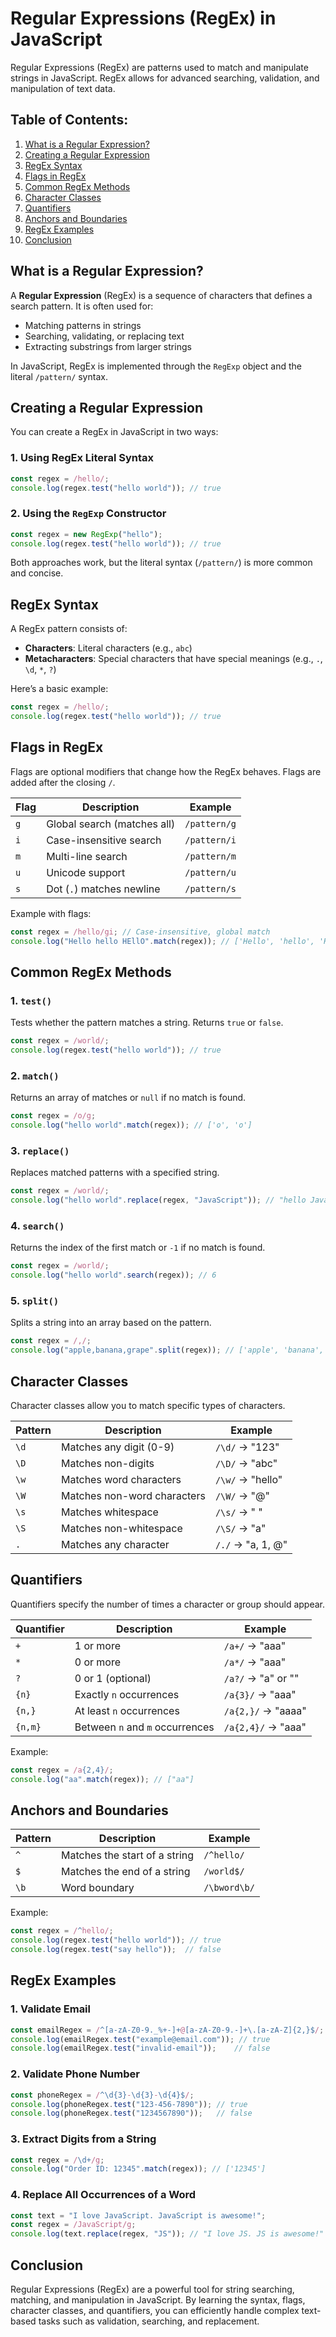 # Regular Expressions (RegEx) in JavaScript

Regular Expressions (RegEx) are patterns used to match and manipulate strings in JavaScript. RegEx allows for advanced searching, validation, and manipulation of text data.

## Table of Contents:
1. [What is a Regular Expression?](#what-is-a-regular-expression)
2. [Creating a Regular Expression](#creating-a-regular-expression)
3. [RegEx Syntax](#regex-syntax)
4. [Flags in RegEx](#flags-in-regex)
5. [Common RegEx Methods](#common-regex-methods)
6. [Character Classes](#character-classes)
7. [Quantifiers](#quantifiers)
8. [Anchors and Boundaries](#anchors-and-boundaries)
9. [RegEx Examples](#regex-examples)
10. [Conclusion](#conclusion)


## What is a Regular Expression?

A **Regular Expression** (RegEx) is a sequence of characters that defines a search pattern. It is often used for:
- Matching patterns in strings
- Searching, validating, or replacing text
- Extracting substrings from larger strings

In JavaScript, RegEx is implemented through the `RegExp` object and the literal `/pattern/` syntax.


## Creating a Regular Expression

You can create a RegEx in JavaScript in two ways:

### 1. **Using RegEx Literal Syntax**
```javascript
const regex = /hello/;
console.log(regex.test("hello world")); // true
```

### 2. **Using the `RegExp` Constructor**
```javascript
const regex = new RegExp("hello");
console.log(regex.test("hello world")); // true
```

Both approaches work, but the literal syntax (`/pattern/`) is more common and concise.


## RegEx Syntax

A RegEx pattern consists of:
- **Characters**: Literal characters (e.g., `abc`)
- **Metacharacters**: Special characters that have special meanings (e.g., `.`, `\d`, `*`, `?`)

Here’s a basic example:
```javascript
const regex = /hello/;
console.log(regex.test("hello world")); // true
```


## Flags in RegEx

Flags are optional modifiers that change how the RegEx behaves. Flags are added after the closing `/`.

| **Flag** | **Description**                   | **Example**            |
|----------|-----------------------------------|------------------------|
| `g`      | Global search (matches all)       | `/pattern/g`           |
| `i`      | Case-insensitive search           | `/pattern/i`           |
| `m`      | Multi-line search                 | `/pattern/m`           |
| `u`      | Unicode support                   | `/pattern/u`           |
| `s`      | Dot (`.`) matches newline         | `/pattern/s`           |

Example with flags:
```javascript
const regex = /hello/gi; // Case-insensitive, global match
console.log("Hello hello HEllO".match(regex)); // ['Hello', 'hello', 'HEllO']
```


## Common RegEx Methods

### 1. `test()`
Tests whether the pattern matches a string. Returns `true` or `false`.
```javascript
const regex = /world/;
console.log(regex.test("hello world")); // true
```

### 2. `match()`
Returns an array of matches or `null` if no match is found.
```javascript
const regex = /o/g;
console.log("hello world".match(regex)); // ['o', 'o']
```

### 3. `replace()`
Replaces matched patterns with a specified string.
```javascript
const regex = /world/;
console.log("hello world".replace(regex, "JavaScript")); // "hello JavaScript"
```

### 4. `search()`
Returns the index of the first match or `-1` if no match is found.
```javascript
const regex = /world/;
console.log("hello world".search(regex)); // 6
```

### 5. `split()`
Splits a string into an array based on the pattern.
```javascript
const regex = /,/;
console.log("apple,banana,grape".split(regex)); // ['apple', 'banana', 'grape']
```


## Character Classes

Character classes allow you to match specific types of characters.

| **Pattern** | **Description**            | **Example**        |
|-------------|----------------------------|--------------------|
| `\d`        | Matches any digit (0-9)    | `/\d/` → "123"     |
| `\D`        | Matches non-digits         | `/\D/` → "abc"     |
| `\w`        | Matches word characters    | `/\w/` → "hello"   |
| `\W`        | Matches non-word characters| `/\W/` → "@"       |
| `\s`        | Matches whitespace         | `/\s/` → " "       |
| `\S`        | Matches non-whitespace     | `/\S/` → "a"       |
| `.`         | Matches any character      | `/./` → "a, 1, @"  |



## Quantifiers

Quantifiers specify the number of times a character or group should appear.

| **Quantifier** | **Description**                    | **Example**         |
|----------------|------------------------------------|---------------------|
| `+`           | 1 or more                          | `/a+/` → "aaa"      |
| `*`           | 0 or more                          | `/a*/` → "aaa"      |
| `?`           | 0 or 1 (optional)                  | `/a?/` → "a" or ""  |
| `{n}`         | Exactly `n` occurrences            | `/a{3}/` → "aaa"    |
| `{n,}`        | At least `n` occurrences           | `/a{2,}/` → "aaaa"  |
| `{n,m}`       | Between `n` and `m` occurrences    | `/a{2,4}/` → "aaa"  |

Example:
```javascript
const regex = /a{2,4}/;
console.log("aa".match(regex)); // ["aa"]
```


## Anchors and Boundaries

| **Pattern** | **Description**             | **Example**       |
|-------------|-----------------------------|-------------------|
| `^`         | Matches the start of a string | `/^hello/`       |
| `$`         | Matches the end of a string   | `/world$/`       |
| `\b`        | Word boundary                | `/\bword\b/`     |

Example:
```javascript
const regex = /^hello/;
console.log(regex.test("hello world")); // true
console.log(regex.test("say hello"));  // false
```


## RegEx Examples

### 1. Validate Email
```javascript
const emailRegex = /^[a-zA-Z0-9._%+-]+@[a-zA-Z0-9.-]+\.[a-zA-Z]{2,}$/;
console.log(emailRegex.test("example@email.com")); // true
console.log(emailRegex.test("invalid-email"));    // false
```

### 2. Validate Phone Number
```javascript
const phoneRegex = /^\d{3}-\d{3}-\d{4}$/;
console.log(phoneRegex.test("123-456-7890")); // true
console.log(phoneRegex.test("1234567890"));   // false
```

### 3. Extract Digits from a String
```javascript
const regex = /\d+/g;
console.log("Order ID: 12345".match(regex)); // ['12345']
```

### 4. Replace All Occurrences of a Word
```javascript
const text = "I love JavaScript. JavaScript is awesome!";
const regex = /JavaScript/g;
console.log(text.replace(regex, "JS")); // "I love JS. JS is awesome!"
```



## Conclusion

Regular Expressions (RegEx) are a powerful tool for string searching, matching, and manipulation in JavaScript. By learning the syntax, flags, character classes, and quantifiers, you can efficiently handle complex text-based tasks such as validation, searching, and replacement.